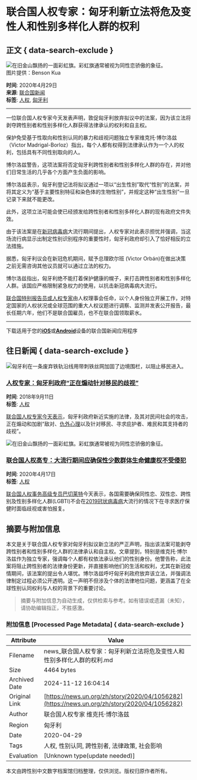 # 联合国人权专家：匈牙利新立法将危及变性人和性别多样化人群的权利

## 正文 { data-search-exclude }


![在旧金山飘扬的一面彩虹旗。彩虹旗通常被视为同性恋骄傲的象征。](https://global.unitednations.entermediadb.net/assets/mediadb/services/module/asset/downloads/preset/assets/2012/10/15723/image1170x530cropped.jpg)  
图片提供：Benson Kua

**时间**: 2020年4月29日  
**来源**: [联合国新闻](https://news.un.org/zh/story/2020/04/1056282)  
**标签**: [人权](/zh/tags/renquan), [匈牙利](/zh/tags/xiongyali)

---

一位联合国人权专家今天发表声明，敦促匈牙利放弃拟议中的法案，因为该立法将剥夺跨性别者和性别多样化人群获得法律承认的权利和自主权。

保护免受基于性取向和性别认同的暴力和歧视问题独立专家维克托·博尔洛兹（Victor Madrigal-Borloz）指出，每个人都有权得到法律承认作为一个人的权利，包括具有不同性别取向的人。

博尔洛兹警告，这项法案将否定匈牙利跨性别者和性别多样化人群的存在，并对他们日常生活的几乎各个方面产生负面的影响。

博尔洛兹表示，匈牙利登记法将拟议通过一项以“出生性别”取代“性别”的法案，并将其定义为“基于主要性别特征和染色体的生物性别”，并规定这种“出生性别”一旦记录下来就不能更改。

此外，这项立法可能会使已经颁发给跨性别者和性别多样化人群的现有政府文件失效。

由于该法案是在[新冠病毒病](https://www.un.org/zh/coronavirus)大流行期间提出，人权专家对此表示担忧并强调，当这场流行病显示出制定性别识别程序的重要性时，匈牙利政府却引入了恰好相反的立法措施。

据悉，匈牙利议会在新冠危机期间，赋予总理欧尔班 (Victor Orbán)在做出决策之前无需咨询其他议员就可以通过立法的权力。

博尔洛兹指出，匈牙利绝不能打着保护健康的幌子，来打击跨性别者和性别多样化人群。该国应严格限制紧急权力的使用，以抗击新冠病毒病大流行。

[联合国特别报告员或人权专家](https://www.ohchr.org/CH/HRBodies/SP/Pages/Introduction.aspx)由人权理事会任命，以个人身份独立开展工作，对特定国家的人权状况或全球范围的重大人权议题进行调察、监测并发表公开报告，最长任期六年，他们不是联合国雇员，也不在联合国领取薪水。

---

下载适用于您的[**iOS**](https://itunes.apple.com/us/app/un-news-reader/id496893005?mt=8)或[**Android**](https://play.google.com/store/apps/details?id=org.un.mobile.news&hl=en)设备的联合国新闻应用程序

## 往日新闻 { data-search-exclude }

![匈牙利在一条废弃铁轨沿线用带刺铁丝网加固了边境围栏，以阻止移民进入。](https://global.unitednations.entermediadb.net/assets/mediadb/services/module/asset/downloads/preset/assets/2018/09/11-09-18-UNHCR-Hungary-fence-border-RF223615.jpg/image350x235cropped.jpg)  
### [人权专家：匈牙利政府“正在煽动针对移民的歧视”](/zh/story/2018/09/1017472)  
**时间**: 2018年9月11日  
**标签**: [人权](/zh/news/topic/human-rights)

[联合国人权专家今天表示](https://www.ohchr.org/EN/NewsEvents/Pages/DisplayNews.aspx?NewsID=23533&LangID=E)，匈牙利政府新近实施的法律，及其对民间社会的攻击，正在煽动和加剧“敌对、[仇外心理](https://www.ohchr.org/EN/NewsEvents/Pages/DisplayNews.aspx?NewsID=23533&LangID=E)以及针对移民、寻求庇护者、难民和其支持者的歧视”。

![在旧金山飘扬的一面彩虹旗。彩虹旗通常被视为同性恋骄傲的象征。](https://global.unitednations.entermediadb.net/assets/mediadb/services/module/asset/downloads/preset/assets/2012/10/15723/image350x235cropped.jpg)  
### [联合国人权高专：大流行期间应确保性少数群体生命健康权不受侵犯](/zh/story/2020/04/1056282)  
**时间**: 2020年4月17日  
**标签**: [人权](/zh/news/topic/human-rights)

[联合国人权事务高级专员巴切莱特](https://www.un.org/sg/zh/content/profiles/ver%C3%B3nica-bachelet-jeria-0)今天表示，各国需要确保同性恋、双性恋、跨性别及性别多样化人群(LGBTI)不会在[2019冠状病毒病](https://www.un.org/zh/coronavirus)大流行的情况下在寻求医疗保健时面临歧视或害怕报复。

## 摘要与附加信息

<!-- tcd_abstract -->
本文是关于联合国人权专家对匈牙利拟议新立法的严正声明，指出该法案可能剥夺跨性别者和性别多样化人群的法律承认和自主权。文章提到，特别是维克托·博尔洛兹作为独立专家，强调每个人都有权依法承认他们的性别身份。他警告称，此法案将阻止跨性别者的法律身份更新，并直接影响他们的生活和权利，尤其在新冠疫情期间，该法案的提出令人堪忧。博尔洛兹呼吁匈牙利政府放弃该立法，并强调法律制定过程必须公开透明。这一声明不但涉及个体的法律地位问题，更涵盖了在全球性别认同权利与人权的背景下的重要讨论。
<!-- tcd_abstract_end -->

> 摘要与附加信息为自动生成，仅供检索与参考。如有错误或遗漏（未知），请协助编辑指正，不胜感激。

### 附加信息 [Processed Page Metadata] { data-search-exclude }

| Attribute       | Value                                  |
|-----------------|----------------------------------------|
| Filename        | news_联合国人权专家：匈牙利新立法将危及变性人和性别多样化人群的权利.md                             |
| Size            | 4464 bytes                           |
| Archived Date   | 2024-11-12 16:04:14                             |
| Original Link   | [https://news.un.org/zh/story/2020/04/1056282](https://news.un.org/zh/story/2020/04/1056282)                       |
| Author          | 联合国人权专家 维克托·博尔洛兹                               |
| Region          | 匈牙利                               |
| Date            | 2020-04-29                                 |
| Tags            | 人权, 性别认同, 跨性别者, 法律政策, 社会影响                                 |
| Evaluation            | [Unknown type(update needed)]                                 |
<!-- tcd_table_end -->

本文由跨性别中文数字档案馆归档整理，仅供浏览。版权归原作者所有。
